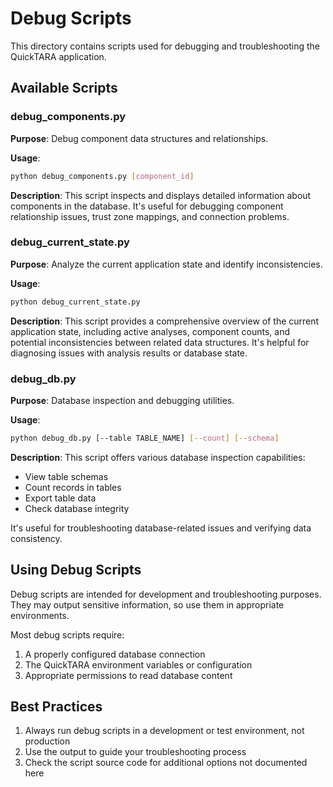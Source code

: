 # Debug Scripts

This directory contains scripts used for debugging and troubleshooting the QuickTARA application.

## Available Scripts

### debug_components.py

**Purpose**: Debug component data structures and relationships.

**Usage**:
```bash
python debug_components.py [component_id]
```

**Description**:
This script inspects and displays detailed information about components in the database. It's useful for debugging component relationship issues, trust zone mappings, and connection problems.

### debug_current_state.py

**Purpose**: Analyze the current application state and identify inconsistencies.

**Usage**:
```bash
python debug_current_state.py
```

**Description**:
This script provides a comprehensive overview of the current application state, including active analyses, component counts, and potential inconsistencies between related data structures. It's helpful for diagnosing issues with analysis results or database state.

### debug_db.py

**Purpose**: Database inspection and debugging utilities.

**Usage**:
```bash
python debug_db.py [--table TABLE_NAME] [--count] [--schema]
```

**Description**:
This script offers various database inspection capabilities:
- View table schemas
- Count records in tables
- Export table data
- Check database integrity

It's useful for troubleshooting database-related issues and verifying data consistency.

## Using Debug Scripts

Debug scripts are intended for development and troubleshooting purposes. They may output sensitive information, so use them in appropriate environments.

Most debug scripts require:
1. A properly configured database connection
2. The QuickTARA environment variables or configuration
3. Appropriate permissions to read database content

## Best Practices

1. Always run debug scripts in a development or test environment, not production
2. Use the output to guide your troubleshooting process
3. Check the script source code for additional options not documented here
